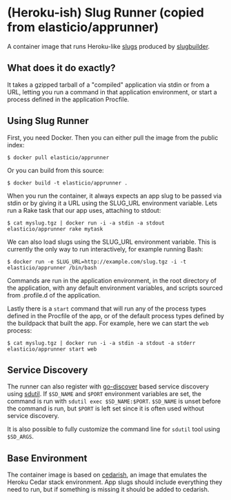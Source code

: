 # (Heroku-ish) Slug Runner (copied from elasticio/apprunner)

A container image that runs Heroku-like
[slugs](https://devcenter.heroku.com/articles/slug-compiler) produced by
[slugbuilder](/slugbuilder).

## What does it do exactly?

It takes a gzipped tarball of a "compiled" application via stdin or from a URL,
letting you run a command in that application environment, or start a process
defined in the application Procfile.

## Using Slug Runner

First, you need Docker. Then you can either pull the image from the public
index:

	$ docker pull elasticio/apprunner

Or you can build from this source:

	$ docker build -t elasticio/apprunner .

When you run the container, it always expects an app slug to be passed via stdin
or by giving it a URL using the SLUG_URL environment variable. Lets run a Rake
task that our app uses, attaching to stdout:

	$ cat myslug.tgz | docker run -i -a stdin -a stdout elasticio/apprunner rake mytask

We can also load slugs using the SLUG_URL environment variable. This is
currently the only way to run interactively, for example running Bash:

	$ docker run -e SLUG_URL=http://example.com/slug.tgz -i -t elasticio/apprunner /bin/bash

Commands are run in the application environment, in the root directory of the
application, with any default environment variables, and scripts sourced from
.profile.d of the application.

Lastly there is a `start` command that will run any of the process types defined
in the Procfile of the app, or of the default process types defined by the
buildpack that built the app. For example, here we can start the `web` process:

	$ cat myslug.tgz | docker run -i -a stdin -a stdout -a stderr elasticio/apprunner start web

## Service Discovery

The runner can also register with [go-discover](/discoverd/client) based service
discovery using [sdutil](/sdutil). If `$SD_NAME` and `$PORT` environment
variables are set, the command is run with `sdutil exec $SD_NAME:$PORT`.
`$SD_NAME` is unset before the command is run, but `$PORT` is left set since it
is often used without service discovery.

It is also possible to fully customize the command line for `sdutil` tool using
`$SD_ARGS`.

## Base Environment

The container image is based on
[cedarish](/util/cedarish), an image that emulates the
Heroku Cedar stack environment. App slugs should include everything they need to
run, but if something is missing it should be added to cedarish.

